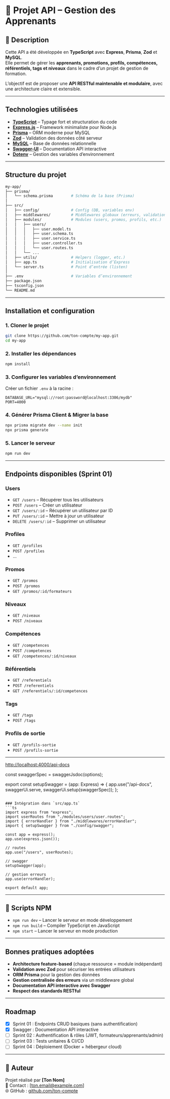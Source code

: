 # 📘 Projet API – Gestion des Apprenants

## 🚀 Description

Cette API a été développée en **TypeScript** avec **Express**, **Prisma**, **Zod** et **MySQL**.  
Elle permet de gérer les **apprenants, promotions, profils, compétences, référentiels, tags et niveaux** dans le cadre d’un projet de gestion de formation.  

L’objectif est de proposer une **API RESTful maintenable et modulaire**, avec une architecture claire et extensible.

---

## Technologies utilisées

- **[TypeScript](https://www.typescriptlang.org/)** – Typage fort et structuration du code  
- **[Express.js](https://expressjs.com/)** – Framework minimaliste pour Node.js  
- **[Prisma](https://www.prisma.io/)** – ORM moderne pour MySQL  
- **[Zod](https://zod.dev/)** – Validation des données côté serveur  
- **[MySQL](https://www.mysql.com/)** – Base de données relationnelle  
- **[Swagger-UI](https://swagger.io/tools/swagger-ui/)** – Documentation API interactive  
- **[Dotenv](https://www.npmjs.com/package/dotenv)** – Gestion des variables d’environnement  

---

##  Structure du projet

```bash
my-app/
├── prisma/
│   └── schema.prisma        # Schéma de la base (Prisma)
│
├── src/
│   ├── config/              # Config (DB, variables env)
│   ├── middlewares/         # Middlewares globaux (erreurs, validation)
│   ├── modules/             # Modules (users, promos, profils, etc.)
│   │   ├── users/
│   │   │   ├── user.model.ts
│   │   │   ├── user.schema.ts
│   │   │   ├── user.service.ts
│   │   │   ├── user.controller.ts
│   │   │   └── user.routes.ts
│   │   └── ...
│   ├── utils/               # Helpers (logger, etc.)
│   ├── app.ts               # Initialisation d’Express
│   └── server.ts            # Point d’entrée (listen)
│
├── .env                     # Variables d’environnement
├── package.json
├── tsconfig.json
└── README.md
```

---

## Installation et configuration

### 1. Cloner le projet
```bash
git clone https://github.com/ton-compte/my-app.git
cd my-app
```

### 2. Installer les dépendances
```bash
npm install
```

### 3. Configurer les variables d’environnement
Créer un fichier `.env` à la racine :
```env
DATABASE_URL="mysql://root:password@localhost:3306/mydb"
PORT=4000
```

### 4. Générer Prisma Client & Migrer la base
```bash
npx prisma migrate dev --name init
npx prisma generate
```

### 5. Lancer le serveur
```bash
npm run dev
```

---

##  Endpoints disponibles (Sprint 01)

###  Users
- `GET /users` – Récupérer tous les utilisateurs
- `POST /users` – Créer un utilisateur
- `GET /users/:id` – Récupérer un utilisateur par ID
- `PUT /users/:id` – Mettre à jour un utilisateur
- `DELETE /users/:id` – Supprimer un utilisateur

###  Profiles
- `GET /profiles`
- `POST /profiles`
- ...

### Promos
- `GET /promos`
- `POST /promos`
- `GET /promos/:id/formateurs`

###  Niveaux
- `GET /niveaux`
- `POST /niveaux`

###  Compétences
- `GET /competences`
- `POST /competences`
- `GET /competences/:id/niveaux`

###  Référentiels
- `GET /referentiels`
- `POST /referentiels`
- `GET /referentiels/:id/competences`

###  Tags
- `GET /tags`
- `POST /tags`

###  Profils de sortie
- `GET /profils-sortie`
- `POST /profils-sortie`

---



 [http://localhost:4000/api-docs](http://localhost:4000/api-docs)


const swaggerSpec = swaggerJsdoc(options);

export const setupSwagger = (app: Express) => {
  app.use("/api-docs", swaggerUi.serve, swaggerUi.setup(swaggerSpec));
};
```

### Intégration dans `src/app.ts`
```ts
import express from "express";
import userRoutes from "./modules/users/user.routes";
import { errorHandler } from "./middlewares/errorHandler";
import { setupSwagger } from "./config/swagger";

const app = express();
app.use(express.json());

// routes
app.use("/users", userRoutes);

// swagger
setupSwagger(app);

// gestion erreurs
app.use(errorHandler);

export default app;
```

---

## 🧪 Scripts NPM

- `npm run dev` – Lancer le serveur en mode développement  
- `npm run build` – Compiler TypeScript en JavaScript  
- `npm start` – Lancer le serveur en mode production  

---

##  Bonnes pratiques adoptées

- **Architecture feature-based** (chaque ressource = module indépendant)  
- **Validation avec Zod** pour sécuriser les entrées utilisateurs  
- **ORM Prisma** pour la gestion des données  
- **Gestion centralisée des erreurs** via un middleware global  
- **Documentation API interactive avec Swagger**  
- **Respect des standards RESTful**  

---

## Roadmap

- [x] Sprint 01 : Endpoints CRUD basiques (sans authentification)  
- [x] Swagger : Documentation API interactive  
- [ ] Sprint 02 : Authentification & rôles (JWT, formateurs/apprenants/admin)  
- [ ] Sprint 03 : Tests unitaires & CI/CD  
- [ ] Sprint 04 : Déploiement (Docker + hébergeur cloud)  

---

## 👨 Auteur

Projet réalisé par **[Ton Nom]**  
📧 Contact : [ton.email@example.com]  
🌐 GitHub : [github.com/ton-compte](https://github.com/ton-compte)